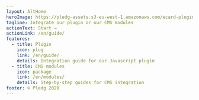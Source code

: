 ```yaml
---
layout: AltHome
heroImage: https://pledg-assets.s3-eu-west-1.amazonaws.com/ecard-plugin-doc/logo_pledg%401x.png
tagline: Integrate our plugin or our CMS modules
actionText: Start →
actionLink: /en/guide/
features:
  - title: Plugin
    icon: plug
    link: /en/guide/
    details: Integration guide for our Javascript plugin 
  - title: CMS modules
    icon: package
    link: /en/modules/
    details: Step-by-step guides for CMS integration
footer: © Pledg 2020
---
```

